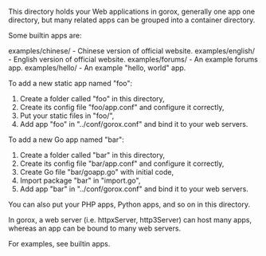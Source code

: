 This directory holds your Web applications in gorox, generally one app one
directory, but many related apps can be grouped into a container directory.

Some builtin apps are:

  examples/chinese/    - Chinese version of official website.
  examples/english/    - English version of official website.
  examples/forums/     - An example forums app.
  examples/hello/      - An example "hello, world" app.

To add a new static app named "foo":

  1. Create a folder called "foo" in this directory,
  2. Create its config file "foo/app.conf" and configure it correctly,
  3. Put your static files in "foo/",
  4. Add app "foo" in "../conf/gorox.conf" and bind it to your web servers.

To add a new Go app named "bar":

  1. Create a folder called "bar" in this directory,
  2. Create its config file "bar/app.conf" and configure it correctly,
  3. Create Go file "bar/goapp.go" with initial code,
  4. Import package "bar" in "import.go",
  5. Add app "bar" in "../conf/gorox.conf" and bind it to your web servers.

You can also put your PHP apps, Python apps, and so on in this directory.

In gorox, a web server (i.e. httpxServer, http3Server) can host many apps,
whereas an app can be bound to many web servers.

For examples, see builtin apps.
